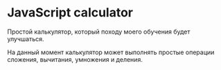 # JavaScript calculator
Простой калькулятор, который походу моего обучения будет
улучшаться.

На данный момент калькулятор может выполнять простые операции
сложения, вычитания, умножения и деления.
